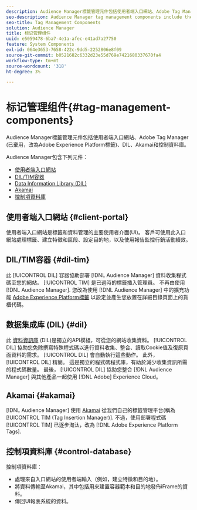 ```yaml
---
description: Audience Manager標籤管理元件包括使用者端入口網站、Adobe Tag Manager (已取代並改用Adobe Experience Platform Launch)、DIL、Akamai和控制資料庫。
seo-description: Audience Manager tag management components include the client portal, Adobe Tag Manager (deprecated in favor of Adobe Experience Platform Launch), DIL, Akamai, and the control database.
seo-title: Tag Management Components
solution: Audience Manager
title: 标记管理组件
uuid: e5059478-6ba7-4e1a-afec-e41ad7a27750
feature: System Components
exl-id: 064e3653-7658-422c-9dd5-2252806e8f09
source-git-commit: b0521682c6332d23e55d769e7421680337670fa4
workflow-type: tm+mt
source-wordcount: '318'
ht-degree: 3%

---
```


# 标记管理组件{#tag-management-components}

Audience Manager標籤管理元件包括使用者端入口網站、Adobe Tag Manager (已棄用，改為Adobe Experience Platform標籤)、DIL、Akamai和控制資料庫。

<!-- 

c_comptag.xml

 -->

Audience Manager包含下列元件：

* [使用者端入口網站](../../reference/system-components/components-tag-management.md#client-portal)
* [DIL/TIM容器](../../reference/system-components/components-tag-management.md#dil-tim)
* [Data Information Library (DIL)](../../reference/system-components/components-tag-management.md#dil)
* [Akamai](../../reference/system-components/components-tag-management.md#akamai)
* [控制項資料庫](../../reference/system-components/components-tag-management.md#control-database)

## 使用者端入口網站 {#client-portal}

使用者端入口網站是標籤和資料管理的主要使用者介面(UI)。 客戶可使用此入口網站處理標籤、建立特徵和區段、設定目的地，以及使用報告監控行銷活動績效。

## DIL/TIM容器 {#dil-tim}

此 [!UICONTROL DIL] 容器協助部署 [!DNL Audience Manager] 資料收集程式碼至您的網站。 [!UICONTROL TIM] 是已過時的標籤插入管理員。 不再由使用 [!DNL Audience Manager]. 您改為使用 [!DNL Audience Manager] 中的擴充功能 [Adobe Experience Platform標籤](https://experienceleague.adobe.com/docs/experience-platform/tags/extensions/adobe/audience-manager/overview.html) 以設定並產生您放置在詳細目錄頁面上的貨櫃代碼。

## 数据集成库 (DIL) {#dil}

此 [資料資訊庫](../../dil/dil-overview.md) (DIL)是獨立的API模組，可從您的網站收集資料。 [!UICONTROL DIL] 協助您免除撰寫特殊程式碼以進行資料收集、整合、讀取Cookie值及復原頁面資料的需求。 [!UICONTROL DIL] 會自動執行這些動作。 此外， [!UICONTROL DIL] 精簡。 這是獨立的程式碼程式庫，有助於減少收集資訊所需的程式碼數量。 最後， [!UICONTROL DIL] 協助您整合 [!DNL Audience Manager] 與其他產品一起使用 [!DNL Adobe] Experience Cloud。

## Akamai {#akamai}

[!DNL Audience Manager] 使用 [Akamai](https://www.akamai.com/us/en/about/) 從我們自己的標籤管理平台(稱為 [!UICONTROL TIM (Tag Insertion Manager)]. 不過，使用部署程式碼 [!UICONTROL TIM] 已逐步淘汰，改為 [!DNL Adobe Experience Platform Tags].

## 控制項資料庫 {#control-database}

控制項資料庫：

* 處理來自入口網站的使用者端輸入（例如，建立特徵和目的地）。
* 將資料傳輸至Akamai，其中包括用來建置容器範本和目的地發佈iFrame的資料。
* 傳回UI報表系統的資料。
